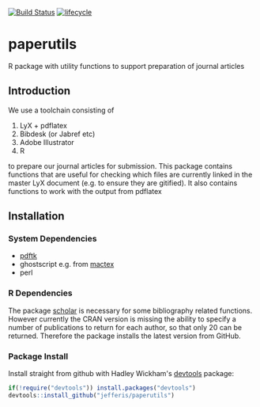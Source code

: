 [![Build Status](https://travis-ci.org/jefferis/paperutils.png?branch=master)](https://travis-ci.org/jefferis/paperutils)
[![lifecycle](https://img.shields.io/badge/lifecycle-maturing-blue.svg)](https://www.tidyverse.org/lifecycle/#maturing)
# paperutils

R package with utility functions to support preparation of journal articles

## Introduction
We use a toolchain consisting of

1. LyX + pdflatex
2. Bibdesk (or Jabref etc)
3. Adobe Illustrator
4. R

to prepare our journal articles for submission. This package contains functions that are useful for checking which files are currently linked in the master LyX document (e.g. to ensure they are gitified). It also contains functions to work with the output from pdflatex

## Installation

### System Dependencies
  * [pdftk](http://www.pdflabs.com/tools/pdftk-the-pdf-toolkit/)
  * ghostscript e.g. from [mactex](http://tug.org/mactex)
  * perl

### R Dependencies
The package [scholar](https://github.com/jkeirstead/scholar) is necessary for 
some bibliography related functions. 
However currently the CRAN version is 
missing the ability to specify a number of publications to return for each
author, so that only 20 can be returned. Therefore the package installs the 
latest version from GitHub.

### Package Install
Install straight from github with Hadley Wickham's 
[devtools](https://github.com/hadley/devtools) package:

```r
if(!require("devtools")) install.packages("devtools")
devtools::install_github("jefferis/paperutils")
```

